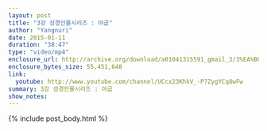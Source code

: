```yaml
---
layout: post
title: "3강 성경인물시리즈 : 야곱"
author: "Yangnuri"
date: 2015-01-11
duration: "38:47"
type: "video/mp4"
enclosure_url: http://archive.org/download/a01041315591_gmail_3/3%EA%B0%95%20%EC%84%B1%EA%B2%BD%EC%9D%B8%EB%AC%BC%EC%8B%9C%EB%A6%AC%EC%A6%88%20-%20%EC%95%BC%EA%B3%B1.mp4
enclosure_bytes_size: 55,451,648 
link:
  youtube: http://www.youtube.com/channel/UCcx23KhkV_-P7ZygYCq8wFw
summary: 3강 성경인물시리즈 : 야곱
show_notes:
---
```


{% include post_body.html %}
